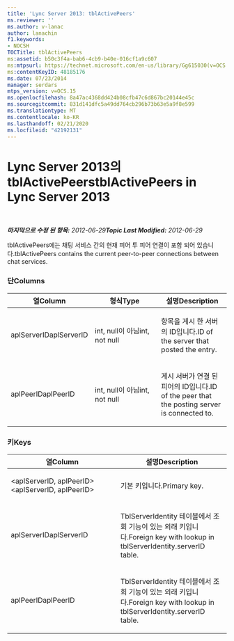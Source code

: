 ```yaml
---
title: 'Lync Server 2013: tblActivePeers'
ms.reviewer: ''
ms.author: v-lanac
author: lanachin
f1.keywords:
- NOCSH
TOCTitle: tblActivePeers
ms:assetid: b50c3f4a-bab6-4cb9-b40e-016cf1a9c607
ms:mtpsurl: https://technet.microsoft.com/en-us/library/Gg615030(v=OCS.15)
ms:contentKeyID: 48185176
ms.date: 07/23/2014
manager: serdars
mtps_version: v=OCS.15
ms.openlocfilehash: 8a47ac4368dd424b08cfb47c6d867bc20144e45c
ms.sourcegitcommit: 831d141dfc5a49dd764cb296b73b63e5a9f8e599
ms.translationtype: MT
ms.contentlocale: ko-KR
ms.lasthandoff: 02/21/2020
ms.locfileid: "42192131"
---
```

<div data-xmlns="http://www.w3.org/1999/xhtml">

<div class="topic" data-xmlns="http://www.w3.org/1999/xhtml" data-msxsl="urn:schemas-microsoft-com:xslt" data-cs="https://msdn.microsoft.com/">

<div data-asp="https://msdn2.microsoft.com/asp">

# <a name="tblactivepeers-in-lync-server-2013"></a><span data-ttu-id="a96e8-102">Lync Server 2013의 tblActivePeers</span><span class="sxs-lookup"><span data-stu-id="a96e8-102">tblActivePeers in Lync Server 2013</span></span>

</div>

<div id="mainSection">

<div id="mainBody">

<span> </span>

<span data-ttu-id="a96e8-103">_**마지막으로 수정 된 항목:** 2012-06-29_</span><span class="sxs-lookup"><span data-stu-id="a96e8-103">_**Topic Last Modified:** 2012-06-29_</span></span>

<span data-ttu-id="a96e8-104">tblActivePeers에는 채팅 서비스 간의 현재 피어 투 피어 연결이 포함 되어 있습니다.</span><span class="sxs-lookup"><span data-stu-id="a96e8-104">tblActivePeers contains the current peer-to-peer connections between chat services.</span></span>

### <a name="columns"></a><span data-ttu-id="a96e8-105">단</span><span class="sxs-lookup"><span data-stu-id="a96e8-105">Columns</span></span>

<table>
<colgroup>
<col style="width: 33%" />
<col style="width: 33%" />
<col style="width: 33%" />
</colgroup>
<thead>
<tr class="header">
<th><span data-ttu-id="a96e8-106">열</span><span class="sxs-lookup"><span data-stu-id="a96e8-106">Column</span></span></th>
<th><span data-ttu-id="a96e8-107">형식</span><span class="sxs-lookup"><span data-stu-id="a96e8-107">Type</span></span></th>
<th><span data-ttu-id="a96e8-108">설명</span><span class="sxs-lookup"><span data-stu-id="a96e8-108">Description</span></span></th>
</tr>
</thead>
<tbody>
<tr class="odd">
<td><p><span data-ttu-id="a96e8-109">aplServerID</span><span class="sxs-lookup"><span data-stu-id="a96e8-109">aplServerID</span></span></p></td>
<td><p><span data-ttu-id="a96e8-110">int, null이 아님</span><span class="sxs-lookup"><span data-stu-id="a96e8-110">int, not null</span></span></p></td>
<td><p><span data-ttu-id="a96e8-111">항목을 게시 한 서버의 ID입니다.</span><span class="sxs-lookup"><span data-stu-id="a96e8-111">ID of the server that posted the entry.</span></span></p></td>
</tr>
<tr class="even">
<td><p><span data-ttu-id="a96e8-112">aplPeerID</span><span class="sxs-lookup"><span data-stu-id="a96e8-112">aplPeerID</span></span></p></td>
<td><p><span data-ttu-id="a96e8-113">int, null이 아님</span><span class="sxs-lookup"><span data-stu-id="a96e8-113">int, not null</span></span></p></td>
<td><p><span data-ttu-id="a96e8-114">게시 서버가 연결 된 피어의 ID입니다.</span><span class="sxs-lookup"><span data-stu-id="a96e8-114">ID of the peer that the posting server is connected to.</span></span></p></td>
</tr>
</tbody>
</table>


### <a name="keys"></a><span data-ttu-id="a96e8-115">키</span><span class="sxs-lookup"><span data-stu-id="a96e8-115">Keys</span></span>

<table>
<colgroup>
<col style="width: 50%" />
<col style="width: 50%" />
</colgroup>
<thead>
<tr class="header">
<th><span data-ttu-id="a96e8-116">열</span><span class="sxs-lookup"><span data-stu-id="a96e8-116">Column</span></span></th>
<th><span data-ttu-id="a96e8-117">설명</span><span class="sxs-lookup"><span data-stu-id="a96e8-117">Description</span></span></th>
</tr>
</thead>
<tbody>
<tr class="odd">
<td><p><span data-ttu-id="a96e8-118">&lt;aplServerID, aplPeerID&gt;</span><span class="sxs-lookup"><span data-stu-id="a96e8-118">&lt;aplServerID, aplPeerID&gt;</span></span></p></td>
<td><p><span data-ttu-id="a96e8-119">기본 키입니다.</span><span class="sxs-lookup"><span data-stu-id="a96e8-119">Primary key.</span></span></p></td>
</tr>
<tr class="even">
<td><p><span data-ttu-id="a96e8-120">aplServerID</span><span class="sxs-lookup"><span data-stu-id="a96e8-120">aplServerID</span></span></p></td>
<td><p><span data-ttu-id="a96e8-121">TblServerIdentity 테이블에서 조회 기능이 있는 외래 키입니다.</span><span class="sxs-lookup"><span data-stu-id="a96e8-121">Foreign key with lookup in tblServerIdentity.serverID table.</span></span></p></td>
</tr>
<tr class="odd">
<td><p><span data-ttu-id="a96e8-122">aplPeerID</span><span class="sxs-lookup"><span data-stu-id="a96e8-122">aplPeerID</span></span></p></td>
<td><p><span data-ttu-id="a96e8-123">TblServerIdentity 테이블에서 조회 기능이 있는 외래 키입니다.</span><span class="sxs-lookup"><span data-stu-id="a96e8-123">Foreign key with lookup in tblServerIdentity.serverID table.</span></span></p></td>
</tr>
</tbody>
</table>


</div>

<span> </span>

</div>

</div>

</div>

